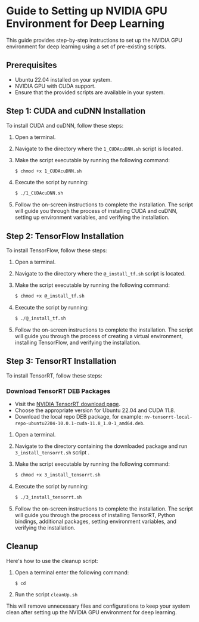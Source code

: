 


# Guide to Setting up NVIDIA GPU Environment for Deep Learning

This guide provides step-by-step instructions to set up the NVIDIA GPU environment for deep learning using a set of pre-existing scripts.

## Prerequisites

- Ubuntu 22.04 installed on your system.
- NVIDIA GPU with CUDA support.
- Ensure that the provided scripts are available in your system.

## Step 1: CUDA and cuDNN Installation

To install CUDA and cuDNN, follow these steps:

1. Open a terminal.

2. Navigate to the directory where the `1_CUDAcuDNN.sh` script is located.

3. Make the script executable by running the following command:
   ```bash
   $ chmod +x 1_CUDAcuDNN.sh
   ```

4. Execute the script by running:
   ```bash
   $ ./1_CUDAcuDNN.sh
   ```

5. Follow the on-screen instructions to complete the installation. The script will guide you through the process of installing CUDA and cuDNN, setting up environment variables, and verifying the installation.

## Step 2: TensorFlow Installation

To install TensorFlow, follow these steps:

1. Open a terminal.

2. Navigate to the directory where the `@_install_tf.sh` script is located.

3. Make the script executable by running the following command:
   ```bash
   $ chmod +x @_install_tf.sh
   ```

4. Execute the script by running:
   ```bash
   $ ./@_install_tf.sh
   ```

5. Follow the on-screen instructions to complete the installation. The script will guide you through the process of creating a virtual environment, installing TensorFlow, and verifying the installation.

## Step 3: TensorRT Installation

To install TensorRT, follow these steps:

### Download TensorRT DEB Packages
- Visit the [NVIDIA TensorRT download page](https://developer.nvidia.com/nvidia-tensorrt-download).
- Choose the appropriate version for Ubuntu 22.04 and CUDA 11.8.
- Download the local repo DEB package, for example: `nv-tensorrt-local-repo-ubuntu2204-10.0.1-cuda-11.8_1.0-1_amd64.deb`.

1. Open a terminal.

2. Navigate to the directory containing the downloaded package and run `3_install_tensorrt.sh` script .

3. Make the script executable by running the following command:
   ```bash
   $ chmod +x 3_install_tensorrt.sh
   ```

4. Execute the script by running:
   ```bash
   $ ./3_install_tensorrt.sh
   ```

5. Follow the on-screen instructions to complete the installation. The script will guide you through the process of installing TensorRT, Python bindings, additional packages, setting environment variables, and verifying the installation.

## Cleanup

Here's how to use the cleanup script:

1. Open a terminal enter the following command:
   ```bash
   $ cd
   ```

2. Run the script `cleanUp.sh` 


This will remove unnecessary files and configurations to keep your system clean after setting up the NVIDIA GPU environment for deep learning.
```
